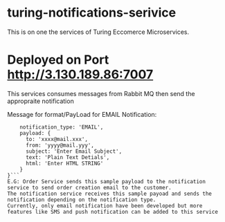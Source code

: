 # turing-notifications-serivice

This is on one the services of Turing Eccomerce Microservices. 

# Deployed on Port http://3.130.189.86:7007

This services consumes messages from Rabbit MQ then send the appropraite notification

Message for format/PayLoad for EMAIL Notification:

```{
    notification_type: 'EMAIL',
    payload: {
      to: 'xxxx@mail.xxx',
      from: 'yyyy@mail.yyy',
      subject: 'Enter Email Subject',
      text: 'Plain Text Detials',
      html: 'Enter HTML STRING'
    }
}```
E.G: Order Service sends this sample payload to the notification service to send order creation email to the customer.
The notification service receives this sample payoad and sends the notification depending on the notification type.
Currently, only email notification have been developed but more features like SMS and push notification can be added to this service
